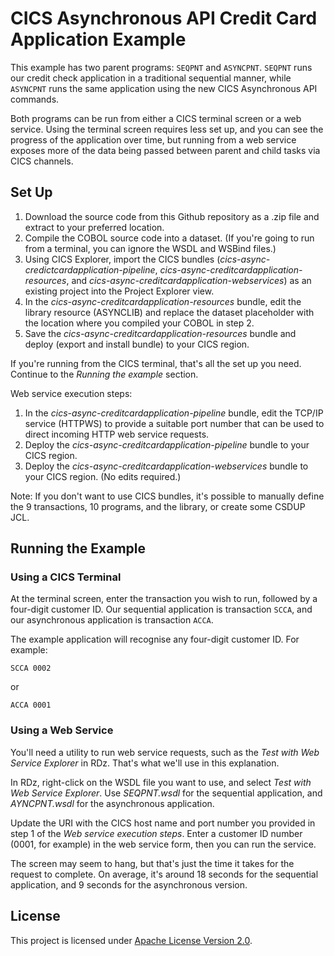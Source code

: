 # CICS Asynchronous API Credit Card Application Example

This example has two parent programs: `SEQPNT` and `ASYNCPNT`. `SEQPNT` runs our
credit check application in a traditional sequential manner, while `ASYNCPNT`
runs the same application using the new CICS Asynchronous API commands.

Both programs can be run from either a CICS terminal screen or a web
service. Using the terminal screen requires less set up, and you can see the
progress of the application over time, but running from a web service exposes
more of the data being passed between parent and child tasks via CICS channels.

## Set Up

1. Download the source code from this Github repository as a .zip file and
   extract to your preferred location.
2. Compile the COBOL source code into a dataset. (If you're going to run from a
   terminal, you can ignore the WSDL and WSBind files.)
3. Using CICS Explorer, import the CICS bundles
   (*cics-async-credictcardapplication-pipeline*,
   *cics-async-creditcardapplication-resources*, and
   *cics-async-creditcardapplication-webservices*) as an existing project into
   the Project Explorer view.
4. In the *cics-async-creditcardapplication-resources* bundle, edit the library
   resource (ASYNCLIB) and replace the dataset placeholder with the location
   where you compiled your COBOL in step 2.
5. Save the *cics-async-creditcardapplication-resources* bundle and deploy
   (export and install bundle) to your CICS region.

If you're running from the CICS terminal, that's all the set up you
need. Continue to the *Running the example* section.

Web service execution steps:

1. In the *cics-async-creditcardapplication-pipeline* bundle, edit the TCP/IP
   service (HTTPWS) to provide a suitable port number that can be used to direct
   incoming HTTP web service requests.
2. Deploy the *cics-async-creditcardapplication-pipeline* bundle to your CICS
   region.
3. Deploy the *cics-async-creditcardapplication-webservices* bundle to your CICS
   region. (No edits required.)

Note: If you don't want to use CICS bundles, it's possible to manually define
the 9 transactions, 10 programs, and the library, or create some CSDUP JCL.
 
## Running the Example

### Using a CICS Terminal

At the terminal screen, enter the transaction you wish to run, followed by a
four-digit customer ID. Our sequential application is transaction `SCCA`, and
our asynchronous application is transaction `ACCA`.

The example application will recognise any four-digit customer ID. For example:
```
SCCA 0002
```
or
```
ACCA 0001
```

### Using a Web Service

You'll need a utility to run web service requests, such as the *Test with Web
Service Explorer* in RDz. That's what we'll use in this explanation.

In RDz, right-click on the WSDL file you want to use, and select *Test with Web
Service Explorer*. Use *SEQPNT.wsdl* for the sequential application, and
*AYNCPNT.wsdl* for the asynchronous application.
 
Update the URI with the CICS host name and port number you provided in step 1 of
the *Web service execution steps*. Enter a customer ID number (0001, for
example) in the web service form, then you can run the service.

The screen may seem to hang, but that's just the time it takes for the request
to complete. On average, it's around 18 seconds for the sequential application,
and 9 seconds for the asynchronous version.


## License

This project is licensed under [Apache License Version 2.0](LICENSE).
